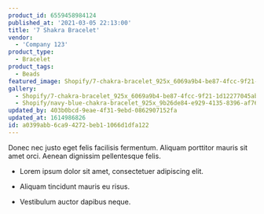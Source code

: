 ```yaml
---
product_id: 6559458984124
published_at: '2021-03-05 22:13:00'
title: '7 Shakra Bracelet'
vendor:
  - 'Company 123'
product_type:
  - Bracelet
product_tags:
  - Beads
featured_image: Shopify/7-chakra-bracelet_925x_6069a9b4-be87-4fcc-9f21-1d12277045ab.jpg
gallery:
  - Shopify/7-chakra-bracelet_925x_6069a9b4-be87-4fcc-9f21-1d12277045ab-1614983820.jpg
  - Shopify/navy-blue-chakra-bracelet_925x_9b26de84-e929-4135-8396-af7654313061.jpg
updated_by: 403b0bcd-9eae-4f31-9ebd-0862907152fa
updated_at: 1614986826
id: a0399abb-6ca9-4272-beb1-1066d1dfa122
---
```

<p>Donec nec justo eget felis facilisis fermentum. Aliquam porttitor mauris sit amet orci. Aenean dignissim pellentesque felis.</p><ul><li><p>Lorem ipsum dolor sit amet, consectetuer adipiscing elit.</p></li><li><p>Aliquam tincidunt mauris eu risus.</p></li><li><p>Vestibulum auctor dapibus neque.</p></li></ul>